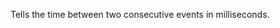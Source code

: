 
[comment]: # (Time & DateCanvasModule)
Tells the time between two consecutive events in milliseconds.